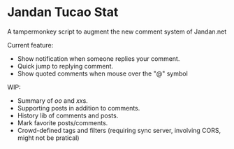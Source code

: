 # Jandan Tucao Stat
A tampermonkey script to augment the new comment system of Jandan.net

Current feature:
- Show notification when someone replies your comment.
- Quick jump to replying comment.
- Show quoted comments when mouse over the "@" symbol

WIP:
- Summary of *oo* and *xx*s.
- Supporting posts in addition to comments.
- History lib of comments and posts.
- Mark favorite posts/comments.
- Crowd-defined tags and filters (requiring sync server, involving CORS, might not be pratical)
